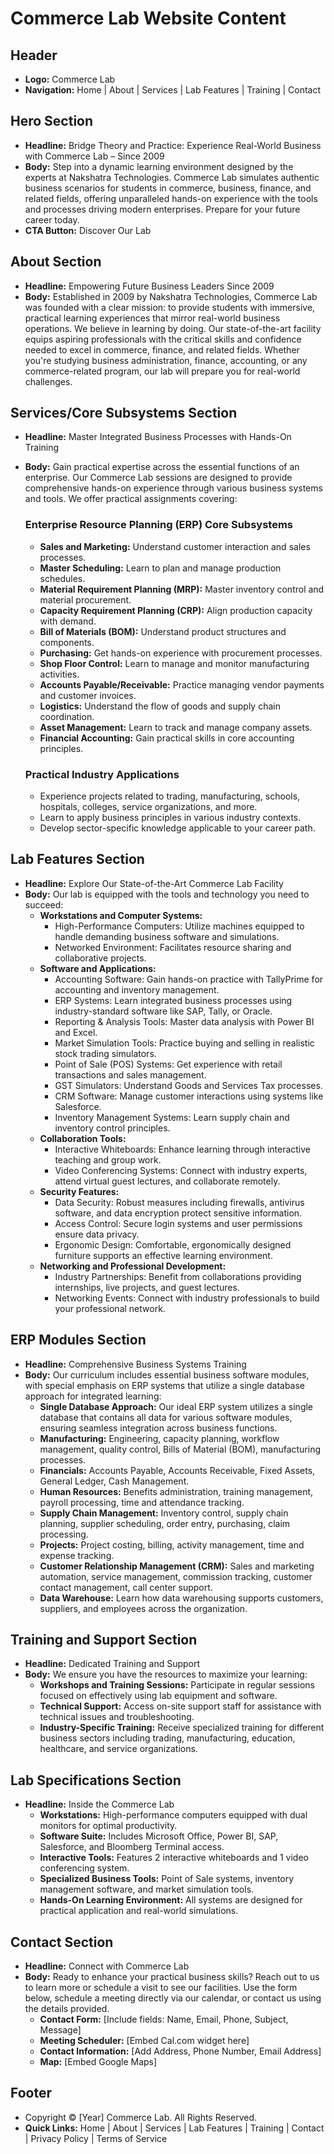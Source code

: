# Commerce Lab Website Content

## Header
- **Logo:** Commerce Lab
- **Navigation:** Home | About | Services | Lab Features | Training | Contact

## Hero Section
- **Headline:** Bridge Theory and Practice: Experience Real-World Business with Commerce Lab – Since 2009
- **Body:** Step into a dynamic learning environment designed by the experts at Nakshatra Technologies. Commerce Lab simulates authentic business scenarios for students in commerce, business, finance, and related fields, offering unparalleled hands-on experience with the tools and processes driving modern enterprises. Prepare for your future career today.
- **CTA Button:** Discover Our Lab

## About Section
- **Headline:** Empowering Future Business Leaders Since 2009
- **Body:** Established in 2009 by Nakshatra Technologies, Commerce Lab was founded with a clear mission: to provide students with immersive, practical learning experiences that mirror real-world business operations. We believe in learning by doing. Our state-of-the-art facility equips aspiring professionals with the critical skills and confidence needed to excel in commerce, finance, and related fields. Whether you're studying business administration, finance, accounting, or any commerce-related program, our lab will prepare you for real-world challenges.

## Services/Core Subsystems Section
- **Headline:** Master Integrated Business Processes with Hands-On Training
- **Body:** Gain practical expertise across the essential functions of an enterprise. Our Commerce Lab sessions are designed to provide comprehensive hands-on experience through various business systems and tools. We offer practical assignments covering:

  ### Enterprise Resource Planning (ERP) Core Subsystems
  - **Sales and Marketing:** Understand customer interaction and sales processes.
  - **Master Scheduling:** Learn to plan and manage production schedules.
  - **Material Requirement Planning (MRP):** Master inventory control and material procurement.
  - **Capacity Requirement Planning (CRP):** Align production capacity with demand.
  - **Bill of Materials (BOM):** Understand product structures and components.
  - **Purchasing:** Get hands-on experience with procurement processes.
  - **Shop Floor Control:** Learn to manage and monitor manufacturing activities.
  - **Accounts Payable/Receivable:** Practice managing vendor payments and customer invoices.
  - **Logistics:** Understand the flow of goods and supply chain coordination.
  - **Asset Management:** Learn to track and manage company assets.
  - **Financial Accounting:** Gain practical skills in core accounting principles.

  ### Practical Industry Applications
  - Experience projects related to trading, manufacturing, schools, hospitals, colleges, service organizations, and more.
  - Learn to apply business principles in various industry contexts.
  - Develop sector-specific knowledge applicable to your career path.

## Lab Features Section
- **Headline:** Explore Our State-of-the-Art Commerce Lab Facility
- **Body:** Our lab is equipped with the tools and technology you need to succeed:
  - **Workstations and Computer Systems:**
    - High-Performance Computers: Utilize machines equipped to handle demanding business software and simulations.
    - Networked Environment: Facilitates resource sharing and collaborative projects.
  - **Software and Applications:**
    - Accounting Software: Gain hands-on practice with TallyPrime for accounting and inventory management.
    - ERP Systems: Learn integrated business processes using industry-standard software like SAP, Tally, or Oracle.
    - Reporting & Analysis Tools: Master data analysis with Power BI and Excel.
    - Market Simulation Tools: Practice buying and selling in realistic stock trading simulators.
    - Point of Sale (POS) Systems: Get experience with retail transactions and sales management.
    - GST Simulators: Understand Goods and Services Tax processes.
    - CRM Software: Manage customer interactions using systems like Salesforce.
    - Inventory Management Systems: Learn supply chain and inventory control principles.
  - **Collaboration Tools:**
    - Interactive Whiteboards: Enhance learning through interactive teaching and group work.
    - Video Conferencing Systems: Connect with industry experts, attend virtual guest lectures, and collaborate remotely.
  - **Security Features:**
    - Data Security: Robust measures including firewalls, antivirus software, and data encryption protect sensitive information.
    - Access Control: Secure login systems and user permissions ensure data privacy.
    - Ergonomic Design: Comfortable, ergonomically designed furniture supports an effective learning environment.
  - **Networking and Professional Development:**
    - Industry Partnerships: Benefit from collaborations providing internships, live projects, and guest lectures.
    - Networking Events: Connect with industry professionals to build your professional network.

## ERP Modules Section
- **Headline:** Comprehensive Business Systems Training
- **Body:** Our curriculum includes essential business software modules, with special emphasis on ERP systems that utilize a single database approach for integrated learning:
  - **Single Database Approach:** Our ideal ERP system utilizes a single database that contains all data for various software modules, ensuring seamless integration across business functions.
  - **Manufacturing:** Engineering, capacity planning, workflow management, quality control, Bills of Material (BOM), manufacturing processes.
  - **Financials:** Accounts Payable, Accounts Receivable, Fixed Assets, General Ledger, Cash Management.
  - **Human Resources:** Benefits administration, training management, payroll processing, time and attendance tracking.
  - **Supply Chain Management:** Inventory control, supply chain planning, supplier scheduling, order entry, purchasing, claim processing.
  - **Projects:** Project costing, billing, activity management, time and expense tracking.
  - **Customer Relationship Management (CRM):** Sales and marketing automation, service management, commission tracking, customer contact management, call center support.
  - **Data Warehouse:** Learn how data warehousing supports customers, suppliers, and employees across the organization.

## Training and Support Section
- **Headline:** Dedicated Training and Support
- **Body:** We ensure you have the resources to maximize your learning:
  - **Workshops and Training Sessions:** Participate in regular sessions focused on effectively using lab equipment and software.
  - **Technical Support:** Access on-site support staff for assistance with technical issues and troubleshooting.
  - **Industry-Specific Training:** Receive specialized training for different business sectors including trading, manufacturing, education, healthcare, and service organizations.

## Lab Specifications Section
- **Headline:** Inside the Commerce Lab
  - **Workstations:** High-performance computers equipped with dual monitors for optimal productivity.
  - **Software Suite:** Includes Microsoft Office, Power BI, SAP, Salesforce, and Bloomberg Terminal access.
  - **Interactive Tools:** Features 2 interactive whiteboards and 1 video conferencing system.
  - **Specialized Business Tools:** Point of Sale systems, inventory management software, and market simulation tools.
  - **Hands-On Learning Environment:** All systems are designed for practical application and real-world simulations.

## Contact Section
- **Headline:** Connect with Commerce Lab
- **Body:** Ready to enhance your practical business skills? Reach out to us to learn more or schedule a visit to see our facilities. Use the form below, schedule a meeting directly via our calendar, or contact us using the details provided.
  - **Contact Form:** [Include fields: Name, Email, Phone, Subject, Message]
  - **Meeting Scheduler:** [Embed Cal.com widget here]
  - **Contact Information:** [Add Address, Phone Number, Email Address]
  - **Map:** [Embed Google Maps]

## Footer
- Copyright © [Year] Commerce Lab. All Rights Reserved.
- **Quick Links:** Home | About | Services | Lab Features | Training | Contact | Privacy Policy | Terms of Service 